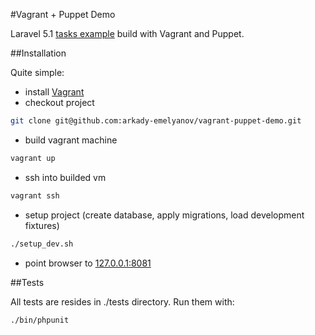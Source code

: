 #Vagrant + Puppet Demo

Laravel 5.1 [tasks example](http://laravel.com/docs/5.1/quickstart) build with Vagrant and Puppet.

##Installation

Quite simple:

 * install [Vagrant](https://www.vagrantup.com/downloads.html)
 * checkout project

```bash
git clone git@github.com:arkady-emelyanov/vagrant-puppet-demo.git
```

 * build vagrant machine
 
```bash
vagrant up
```

 * ssh into builded vm
 
```bash
vagrant ssh
``` 

 * setup project (create database, apply migrations, load development fixtures)
 
```bash
./setup_dev.sh
``` 

 * point browser to [127.0.0.1:8081](http://127.0.0.1:8081)

##Tests

All tests are resides in ./tests directory. Run them with:
```bash
./bin/phpunit
```

